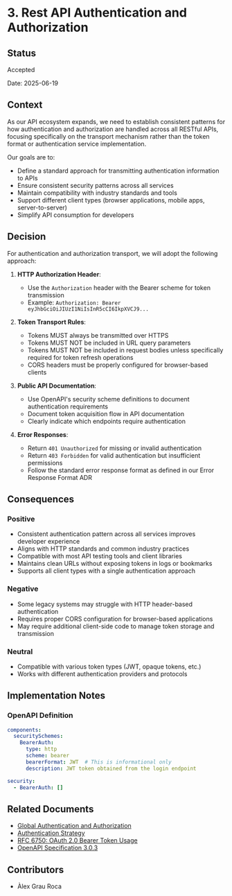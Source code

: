 # 3. Rest API Authentication and Authorization

## Status

Accepted

Date: 2025-06-19

## Context

As our API ecosystem expands, we need to establish consistent patterns for how authentication and authorization are 
handled across all RESTful APIs, focusing specifically on the transport mechanism rather than the token format or 
authentication service implementation.

Our goals are to:

- Define a standard approach for transmitting authentication information to APIs
- Ensure consistent security patterns across all services
- Maintain compatibility with industry standards and tools
- Support different client types (browser applications, mobile apps, server-to-server)
- Simplify API consumption for developers

## Decision

For authentication and authorization transport, we will adopt the following approach:

1. **HTTP Authorization Header**:
   - Use the `Authorization` header with the Bearer scheme for token transmission
   - Example: `Authorization: Bearer eyJhbGciOiJIUzI1NiIsInR5cCI6IkpXVCJ9...`

2. **Token Transport Rules**:
   - Tokens MUST always be transmitted over HTTPS
   - Tokens MUST NOT be included in URL query parameters
   - Tokens MUST NOT be included in request bodies unless specifically required for token refresh operations
   - CORS headers must be properly configured for browser-based clients

3. **Public API Documentation**:
   - Use OpenAPI's security scheme definitions to document authentication requirements
   - Document token acquisition flow in API documentation
   - Clearly indicate which endpoints require authentication

4. **Error Responses**:
   - Return `401 Unauthorized` for missing or invalid authentication
   - Return `403 Forbidden` for valid authentication but insufficient permissions
   - Follow the standard error response format as defined in our Error Response Format ADR

## Consequences

### Positive

- Consistent authentication pattern across all services improves developer experience
- Aligns with HTTP standards and common industry practices
- Compatible with most API testing tools and client libraries
- Maintains clean URLs without exposing tokens in logs or bookmarks
- Supports all client types with a single authentication approach

### Negative

- Some legacy systems may struggle with HTTP header-based authentication
- Requires proper CORS configuration for browser-based applications
- May require additional client-side code to manage token storage and transmission

### Neutral

- Compatible with various token types (JWT, opaque tokens, etc.)
- Works with different authentication providers and protocols

## Implementation Notes

### OpenAPI Definition

```yaml
components:
  securitySchemes:
    BearerAuth:
      type: http
      scheme: bearer
      bearerFormat: JWT  # This is informational only
      description: JWT token obtained from the login endpoint

security:
  - BearerAuth: []
```

## Related Documents

- [Global Authentication and Authorization](./../../global/0003-authentication-and-authorization.md)
- [Authentication Strategy](./../../domain/authentication/0001-authentication-strategy.md)
- [RFC 6750: OAuth 2.0 Bearer Token Usage](https://datatracker.ietf.org/doc/html/rfc6750)
- [OpenAPI Specification 3.0.3](https://spec.openapis.org/oas/v3.0.3)

## Contributors

- Àlex Grau Roca
